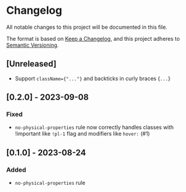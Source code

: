 # Changelog

All notable changes to this project will be documented in this file.

The format is based on [Keep a Changelog](https://keepachangelog.com/en/1.0.0/),
and this project adheres to [Semantic Versioning](https://semver.org/spec/v2.0.0.html).

## [Unreleased]

- Support `className={"..."}` and backticks in curly braces {`...`}

## [0.2.0] - 2023-09-08

### Fixed

- `no-physical-properties` rule now correctly handles classes with !important like `!pl-1` flag and modifiers like `hover:` (#1)

## [0.1.0] - 2023-08-24

### Added

- `no-physical-properties` rule
